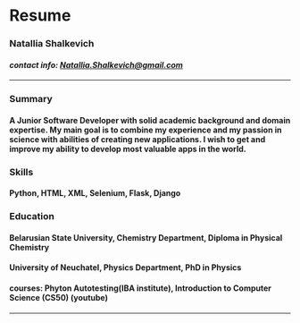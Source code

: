 # Resume

### Natallia Shalkevich
#### *contact info: Natallia.Shalkevich@gmail.com*

***************************************************************************

### Summary
#### A Junior Software Developer with solid academic background and domain expertise. My main goal is to combine my experience and my passion in science with abilities of creating new applications. I wish to get and improve my ability to develop most valuable apps in the world.

### Skills
#### Python, HTML, XML, Selenium, Flask, Django

### Education
#### Belarusian State University, Chemistry Department, Diploma in Physical Chemistry
#### University of Neuchatel, Physics Department, PhD in Physics
#### courses: Phyton Autotesting(IBA institute), Introduction to Computer Science (CS50) (youtube)

***************************************************************************
 


